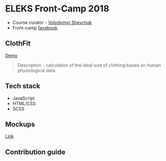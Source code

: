 # ELEKS Front-Camp 2018

* Course curator - [Volodymyr Shevchuk](https://github.com/dosandk)
* Front-camp [facebook](https://www.facebook.com/groups/270300106928894)

## ClothFit

[Demo](github.pages/project-scaffoldings)
 
> Description - calculation of the ideal size of clothing based on human physiological data

## Tech stack

* JavaScript 
* HTML/CSS
* SCSS

## Mockups

[Link](https://wireframepro.mockflow.com/view/M47748dcb9dd06a6e8e3f171daa5ab0b61539697070424#/page/d191c796e16246fbb5087e784657fe90)  

## Contribution guide

